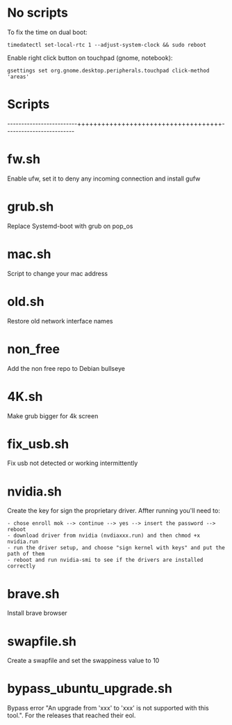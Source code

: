 # No scripts
To fix the time on dual boot:

    timedatectl set-local-rtc 1 --adjust-system-clock && sudo reboot
    
Enable right click button on touchpad (gnome, notebook):

    gsettings set org.gnome.desktop.peripherals.touchpad click-method 'areas'

# Scripts
-------------------------++++++++++++++++++++++++++++++++++++-------------------------
# fw.sh
Enable ufw, set it to deny any incoming connection and install gufw

# grub.sh
Replace Systemd-boot with grub on pop_os

# mac.sh
Script to change your mac address

# old.sh
Restore old network interface names

# non_free
Add the non free repo to Debian bullseye

# 4K.sh
Make grub bigger for 4k screen

# fix_usb.sh
Fix usb not detected or working intermittently 

# nvidia.sh
Create the key for sign the proprietary driver.
Affter running you'll need to:

    - chose enroll mok --> continue --> yes --> insert the password --> reboot
    - download driver from nvidia (nvdiaxxx.run) and then chmod +x nvidia.run
    - run the driver setup, and choose "sign kernel with keys" and put the path of them
    - reboot and run nvidia-smi to see if the drivers are installed correctly
 
# brave.sh
Install brave browser

# swapfile.sh
Create a swapfile and set the swappiness value to 10

# bypass_ubuntu_upgrade.sh
Bypass error "An upgrade from 'xxx' to 'xxx' is not supported with this tool.". For the releases that reached their eol.
